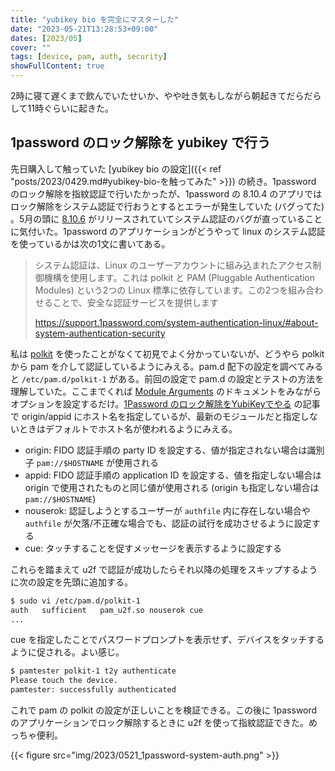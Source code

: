 ```yaml
---
title: "yubikey bio を完全にマスターした"
date: "2023-05-21T13:28:53+09:00"
dates: [2023/05]
cover: ""
tags: [device, pam, auth, security]
showFullContent: true
---
```


2時に寝て遅くまで飲んでいたせいか、やや吐き気もしながら朝起きてだらだらして11時ぐらいに起きた。

## 1password のロック解除を yubikey で行う

先日購入して触っていた [yubikey bio の設定]({{< ref "posts/2023/0429.md#yubikey-bio-を触ってみた" >}}) の続き。1password のロック解除を指紋認証で行いたかったが、1password の 8.10.4 のアプリではロック解除をシステム認証で行おうとするとエラーが発生していた (バグってた) 。5月の頭に [8.10.6](https://releases.1password.com/linux/8.10/#1password-for-linux-8.10.6) がリリースされていてシステム認証のバグが直っていることに気付いた。1password のアプリケーションがどうやって linux のシステム認証を使っているかは次の1文に書いてある。

> システム認証は、Linux のユーザーアカウントに組み込まれたアクセス制御機構を使用します。これは polkit と PAM (Pluggable Authentication Modules) という2つの Linux 標準に依存しています。この2つを組み合わせることで、安全な認証サービスを提供します
> 
> https://support.1password.com/system-authentication-linux/#about-system-authentication-security

私は [polkit](https://wiki.archlinux.org/title/Polkit) を使ったことがなくて初見でよく分かっていないが、どうやら polkit から pam を介して認証しているようにみえる。pam.d 配下の設定を調べてみると `/etc/pam.d/polkit-1` がある。前回の設定で pam.d の設定とテストの方法を理解していた。ここまでくれば [Module Arguments](https://github.com/Yubico/pam-u2f/tree/main#module-arguments) のドキュメントをみながらオプションを設定するだけ。[1Password のロック解除をYubiKeyでやる](https://yoshiori.hatenablog.com/entry/2022/02/17/173147) の記事で origin/appid にホスト名を指定しているが、最新のモジュールだと指定しないときはデフォルトでホスト名が使われるようにみえる。

* origin: FIDO 認証手順の party ID を設定する、値が指定されない場合は識別子 `pam://$HOSTNAME` が使用される
* appid: FIDO 認証手順の application ID を設定する、値を指定しない場合は origin で使用されたものと同じ値が使用される (origin も指定しない場合は `pam://$HOSTNAME`)
* nouserok: 認証しようとするユーザーが `authfile` 内に存在しない場合や `authfile` が欠落/不正確な場合でも、認証の試行を成功させるように設定する
* cue: タッチすることを促すメッセージを表示するように設定する

これらを踏まえて u2f で認証が成功したらそれ以降の処理をスキップするように次の設定を先頭に追加する。

```bash
$ sudo vi /etc/pam.d/polkit-1
auth   sufficient   pam_u2f.so nouserok cue
...
```

cue を指定したことでパスワードプロンプトを表示せず、デバイスをタッチするように促される。よい感じ。

```bash
$ pamtester polkit-1 t2y authenticate
Please touch the device.
pamtester: successfully authenticated
```

これで pam の polkit の設定が正しいことを検証できる。この後に 1password のアプリケーションでロック解除するときに u2f を使って指紋認証できた。めっちゃ便利。

{{< figure src="img/2023/0521_1password-system-auth.png" >}}
